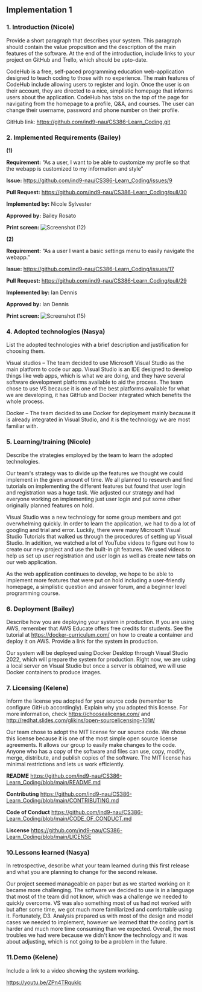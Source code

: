 ## Implementation 1  

### 1. Introduction (Nicole) 

 Provide a short paragraph that describes your system. This paragraph should contain the value proposition and the description of the main features of the software. At the end of the introduction, include links to your project on GitHub and Trello, which should be upto-date.  

CodeHub is a free, self-paced programming education web-application designed to teach coding to those with no experience. The main features of CodeHub include allowing users to register and login. Once the user is on their account, they are directed to a nice, simplistic homepage that informs users about the application. CodeHub has tabs on the top of the page for navigating from the homepage to a profile, Q&A, and courses. The user can change their username, password and phone number on their profile. 

GitHub link: https://github.com/ind9-nau/CS386-Learn_Coding.git 

### 2. Implemented Requirements (Bailey) 

**(1)**

**Requirement:** “As a user, I want to be able to customize my profile so that the webapp is customized to my information and style” 

**Issue:** https://github.com/ind9-nau/CS386-Learn_Coding/issues/9 

**Pull Request:** https://github.com/ind9-nau/CS386-Learn_Coding/pull/30 

**Implemented by:** Nicole Sylvester  

**Approved by:** Bailey Rosato  

**Print screen:** ![Screenshot (12)](https://user-images.githubusercontent.com/71994157/159208334-745ff381-d8fc-44bd-8d75-b44d0e3a0cd1.png)

**(2)**

**Requirement:** “As a user I want a basic settings menu to easily navigate the webapp.”  

**Issue:** https://github.com/ind9-nau/CS386-Learn_Coding/issues/17 

**Pull Request:** https://github.com/ind9-nau/CS386-Learn_Coding/pull/29 

**Implemented by:** Ian Dennis 

**Approved by:** Ian Dennis  

**Print screen:**  ![Screenshot (15)](https://user-images.githubusercontent.com/71994157/159208708-ba65dbca-333c-4cfa-beca-be2e7f61dc40.png)


### 4. Adopted technologies (Nasya) 

List the adopted technologies with a brief description and justification for choosing them.  

Visual studios – The team decided to use Microsoft Visual Studio as the main platform to code our app. Visual Studio is an IDE designed to develop things like web apps, which is what we are doing, and they have several software development platforms available to aid the process. The team chose to use VS because it is one of the best platforms available for what we are developing, it has GitHub and Docker integrated which benefits the whole process. 

Docker – The team decided to use Docker for deployment mainly because it is already integrated in Visual Studio, and it is the technology we are most familiar with. 

### 5. Learning/training (Nicole) 

Describe the strategies employed by the team to learn the adopted technologies.   

Our team's strategy was to divide up the features we thought we could implement in the given amount of time. We all planned to research and find tutorials on implementing the different features but found that user login and registration was a huge task. We adjusted our strategy and had everyone working on implementing just user login and put some other originally planned features on hold. 

 Visual Studio was a new technology for some group members and got overwhelming quickly. In order to learn the application, we had to do a lot of googling and trial and error. Luckily, there were many Microsoft Visual Studio Tutorials that walked us through the procedures of setting up Visual Studio. In addition, we watched a lot of YouTube videos to figure out how to create our new project and use the built-in git features. We used videos to help us set up user registration and user login as well as create new tabs on our web application.  

As the web application continues to develop, we hope to be able to implement more features that were put on hold including a user-friendly homepage, a simplistic question and answer forum, and a beginner level programming course. 

### 6. Deployment (Bailey) 

Describe how you are deploying your system in production. If you are using AWS, remember that AWS Educate offers free credits for students. See the tutorial at https://docker-curriculum.com/ on how to create a container and deploy it on AWS. Provide a link for the system in production.  

 Our system will be deployed using Docker Desktop through Visual Studio 2022, which will prepare the system for production. Right now, we are using a local server on Visual Studio but once a server is obtained, we will use Docker containers to produce images.  
 
### 7. Licensing (Kelene)

Inform the license you adopted for your source code (remember to configure GitHub accordingly). Explain why you adopted this license. For more information, check https://choosealicense.com/ and http://redhat.slides.com/glikins/open-sourcelicensing-101#/  

Our team chose to adopt the MIT license for our source code. We chose this license because it is one of the most simple open source license agreements. It allows our group to easily make changes to the code. Anyone who has a copy of the software and files can use, copy, modify, merge, distribute, and publish copies of the software. The MIT license has minimal restrictions and lets us work efficiently. 

**README**
https://github.com/ind9-nau/CS386-Learn_Coding/blob/main/README.md

**Contributing**
https://github.com/ind9-nau/CS386-Learn_Coding/blob/main/CONTRIBUTING.md

**Code of Conduct**
https://github.com/ind9-nau/CS386-Learn_Coding/blob/main/CODE_OF_CONDUCT.md

**Liscense**
https://github.com/ind9-nau/CS386-Learn_Coding/blob/main/LICENSE

### 10.Lessons learned (Nasya) 

In retrospective, describe what your team learned during this first release and what you are planning to change for the second release.  

Our project seemed manageable on paper but as we started working on it became more challenging. The software we decided to use is in a language that most of the team did not know, which was a challenge we needed to quickly overcome. VS was also something most of us had not worked with but after some time, we got much more familiarized and comfortable using it. Fortunately, D3. Analysis prepared us with most of the design and model cases we needed to implement, however we learned that the coding part is harder and much more time consuming than we expected. Overall, the most troubles we had were because we didn't know the technology and it was about adjusting, which is not going to be a problem in the future. 

### 11.Demo (Kelene) 

Include a link to a video showing the system working.  

https://youtu.be/ZPn4TRquklc 
